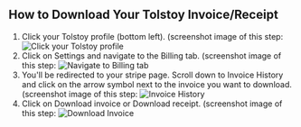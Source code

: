 ## How to Download Your Tolstoy Invoice/Receipt

1. Click your Tolstoy profile (bottom left). (screenshot image of this step: ![Click your Tolstoy profile](https://downloads.intercomcdn.com/i/o/940656816/3ca7679464f4f4a81c5d1856/image.png)
2. Click on Settings and navigate to the Billing tab. (screenshot image of this step: ![Navigate to Billing tab](https://downloads.intercomcdn.com/i/o/940661406/a99325ce4e7ae03badfc1a70/image.png)
3. You'll be redirected to your stripe page. Scroll down to Invoice History and click on the arrow symbol next to the invoice you want to download. (screenshot image of this step: ![Invoice History](https://downloads.intercomcdn.com/i/o/545674609/a7f8887849a77cedc5e96e96/image.png)
4. Click on Download invoice or Download receipt. (screenshot image of this step: ![Download Invoice](https://downloads.intercomcdn.com/i/o/545675810/00c8c8a343e7f9c4147afa1c/image.png)
